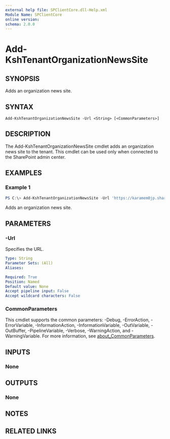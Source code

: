 ```yaml
---
external help file: SPClientCore.dll-Help.xml
Module Name: SPClientCore
online version:
schema: 2.0.0
---
```


# Add-KshTenantOrganizationNewsSite

## SYNOPSIS
Adds an organization news site.

## SYNTAX

```
Add-KshTenantOrganizationNewsSite -Url <String> [<CommonParameters>]
```

## DESCRIPTION
The Add-KshTenantOrganizationNewsSite cmdlet adds an organization news site to the tenant.
This cmdlet can be used only when connected to the SharePoint admin center.

## EXAMPLES

### Example 1
```powershell
PS C:\> Add-KshTenantOrganizationNewsSite -Url 'https://karamem0jp.sharepoint.com/sites/NewsSite'
```

Adds an organization news site.

## PARAMETERS

### -Url
Specifies the URL.

```yaml
Type: String
Parameter Sets: (All)
Aliases:

Required: True
Position: Named
Default value: None
Accept pipeline input: False
Accept wildcard characters: False
```

### CommonParameters
This cmdlet supports the common parameters: -Debug, -ErrorAction, -ErrorVariable, -InformationAction, -InformationVariable, -OutVariable, -OutBuffer, -PipelineVariable, -Verbose, -WarningAction, and -WarningVariable. For more information, see [about_CommonParameters](http://go.microsoft.com/fwlink/?LinkID=113216).

## INPUTS

### None

## OUTPUTS

### None

## NOTES

## RELATED LINKS
